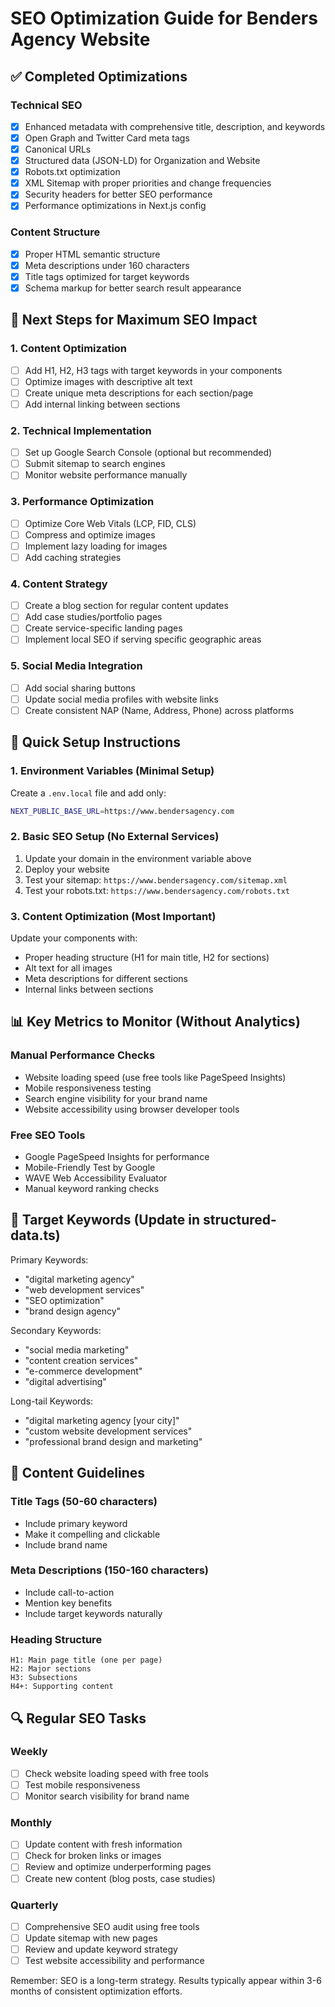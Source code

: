 # SEO Optimization Guide for Benders Agency Website

## ✅ Completed Optimizations

### Technical SEO
- [x] Enhanced metadata with comprehensive title, description, and keywords
- [x] Open Graph and Twitter Card meta tags
- [x] Canonical URLs
- [x] Structured data (JSON-LD) for Organization and Website
- [x] Robots.txt optimization
- [x] XML Sitemap with proper priorities and change frequencies
- [x] Security headers for better SEO performance
- [x] Performance optimizations in Next.js config

### Content Structure
- [x] Proper HTML semantic structure
- [x] Meta descriptions under 160 characters
- [x] Title tags optimized for target keywords
- [x] Schema markup for better search result appearance

## 🚀 Next Steps for Maximum SEO Impact

### 1. Content Optimization
- [ ] Add H1, H2, H3 tags with target keywords in your components
- [ ] Optimize images with descriptive alt text
- [ ] Create unique meta descriptions for each section/page
- [ ] Add internal linking between sections

### 2. Technical Implementation
- [ ] Set up Google Search Console (optional but recommended)
- [ ] Submit sitemap to search engines
- [ ] Monitor website performance manually

### 3. Performance Optimization
- [ ] Optimize Core Web Vitals (LCP, FID, CLS)
- [ ] Compress and optimize images
- [ ] Implement lazy loading for images
- [ ] Add caching strategies

### 4. Content Strategy
- [ ] Create a blog section for regular content updates
- [ ] Add case studies/portfolio pages
- [ ] Create service-specific landing pages
- [ ] Implement local SEO if serving specific geographic areas

### 5. Social Media Integration
- [ ] Add social sharing buttons
- [ ] Update social media profiles with website links
- [ ] Create consistent NAP (Name, Address, Phone) across platforms

## 🔧 Quick Setup Instructions

### 1. Environment Variables (Minimal Setup)
Create a `.env.local` file and add only:

```bash
NEXT_PUBLIC_BASE_URL=https://www.bendersagency.com
```

### 2. Basic SEO Setup (No External Services)
1. Update your domain in the environment variable above
2. Deploy your website
3. Test your sitemap: `https://www.bendersagency.com/sitemap.xml`
4. Test your robots.txt: `https://www.bendersagency.com/robots.txt`

### 3. Content Optimization (Most Important)
Update your components with:
- Proper heading structure (H1 for main title, H2 for sections)
- Alt text for all images
- Meta descriptions for different sections
- Internal links between sections

## 📊 Key Metrics to Monitor (Without Analytics)

### Manual Performance Checks
- Website loading speed (use free tools like PageSpeed Insights)
- Mobile responsiveness testing
- Search engine visibility for your brand name
- Website accessibility using browser developer tools

### Free SEO Tools
- Google PageSpeed Insights for performance
- Mobile-Friendly Test by Google
- WAVE Web Accessibility Evaluator
- Manual keyword ranking checks

## 🎯 Target Keywords (Update in structured-data.ts)

Primary Keywords:
- "digital marketing agency"
- "web development services"
- "SEO optimization"
- "brand design agency"

Secondary Keywords:
- "social media marketing"
- "content creation services"
- "e-commerce development"
- "digital advertising"

Long-tail Keywords:
- "digital marketing agency [your city]"
- "custom website development services"
- "professional brand design and marketing"

## 📝 Content Guidelines

### Title Tags (50-60 characters)
- Include primary keyword
- Make it compelling and clickable
- Include brand name

### Meta Descriptions (150-160 characters)
- Include call-to-action
- Mention key benefits
- Include target keywords naturally

### Heading Structure
```
H1: Main page title (one per page)
H2: Major sections
H3: Subsections
H4+: Supporting content
```

## 🔍 Regular SEO Tasks

### Weekly
- [ ] Check website loading speed with free tools
- [ ] Test mobile responsiveness
- [ ] Monitor search visibility for brand name

### Monthly
- [ ] Update content with fresh information
- [ ] Check for broken links or images
- [ ] Review and optimize underperforming pages
- [ ] Create new content (blog posts, case studies)

### Quarterly
- [ ] Comprehensive SEO audit using free tools
- [ ] Update sitemap with new pages
- [ ] Review and update keyword strategy
- [ ] Test website accessibility and performance

Remember: SEO is a long-term strategy. Results typically appear within 3-6 months of consistent optimization efforts.
